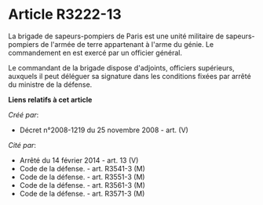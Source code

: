 # Article R3222-13

La brigade de sapeurs-pompiers de Paris est une unité militaire de sapeurs-pompiers de l'armée de terre appartenant à l'arme
du génie. Le commandement en est exercé par un officier général.

Le commandant de la brigade dispose d'adjoints, officiers supérieurs, auxquels il peut déléguer sa signature dans les
conditions fixées par arrêté du ministre de la défense.

**Liens relatifs à cet article**

_Créé par_:

  - Décret n°2008-1219 du 25 novembre 2008 - art. (V)

_Cité par_:

  - Arrêté du 14 février 2014 - art. 13 (V)
  - Code de la défense. - art. R3541-3 (M)
  - Code de la défense. - art. R3551-3 (M)
  - Code de la défense. - art. R3561-3 (M)
  - Code de la défense. - art. R3571-3 (M)

